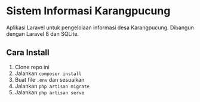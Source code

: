 # Sistem Informasi Karangpucung

Aplikasi Laravel untuk pengelolaan informasi desa Karangpucung. Dibangun dengan Laravel 8 dan SQLite.

## Cara Install
1. Clone repo ini
2. Jalankan `composer install`
3. Buat file `.env` dan sesuaikan
4. Jalankan `php artisan migrate`
5. Jalankan `php artisan serve`
